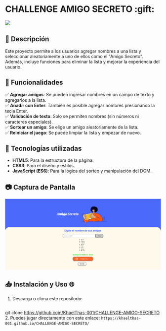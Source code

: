 <h1>CHALLENGE AMIGO SECRETO :gift:</h1>
<p align="left"> 
<img src=https://img.shields.io/badge/Status-Finalized-Green> 
</p>

## :pushpin: Descripción

Este proyecto permite a los usuarios agregar nombres a una lista y seleccionar aleatoriamente a uno de ellos como el "Amigo Secreto". Además, incluye funciones para eliminar la lista y mejorar la experiencia del usuario.

## 🚀 Funcionalidades

:white_check_mark: **Agregar amigos**: Se pueden ingresar nombres en un campo de texto y agregarlos a la lista.  
:white_check_mark: **Añadir con Enter**: También es posible agregar nombres presionando la tecla Enter.  
:white_check_mark: **Validación de texto**: Solo se permiten nombres (sin números ni caracteres especiales).  
:white_check_mark: **Sortear un amigo**: Se elige un amigo aleatoriamente de la lista.  
:white_check_mark: **Reiniciar el juego**: Se puede limpiar la lista y empezar de nuevo.  

## :art: Tecnologías utilizadas

- **HTML5**: Para la estructura de la página.  
- **CSS3**: Para el diseño y estilos.  
- **JavaScript (ES6)**: Para la lógica del sorteo y manipulación del DOM.  

## :camera: Captura de Pantalla

<img src="assets/the_game.png">

## 📥 Instalación y Uso :globe_with_meridians:

1. Descarga o clona este repositorio:
   ```bash 
git clone https://github.com/KhaelThas-001/CHALLENGE-AMIGO-SECRETO
2. Puedes jugar directamente con este enlace:
   ```https://khaelthas-001.github.io/CHALLENGE-AMIGO-SECRETO/```
